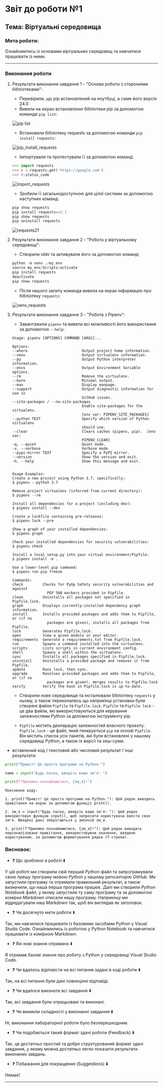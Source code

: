 # Звіт до роботи №1
## Тема: Віртуальні середовища
### Мета роботи: 
Ознайомитись із основами віртуальних середовищ та навчитися працювати із ними.

---
### Виконання роботи
1. Результати виконання завдання 1 - "Основи роботи з сторонніми бібліотеками":
    - Перевірили, що pip встановлений на ноутбуці, а саме його версія 24.0
    - Вивели на екран встановленні бібліотеки pip за допомогою команди `pip list`:

    ![pip list](images/pip_list.png "pip list")

    - Встановили бібліотеку requests за допомогою команди `pip install requests`:

    ![pip_install_requests](images/pip_install_requests.png "pip_install_requests")

    - Імпортували та протестували її за допомогою команд:

    ```python
    >>> import requests
    >>> r = requests.get('https://google.com')
    >>> r.status_code
    ```

    ![import_requests](images/import_requests.png "import_requests")

    - Зробили її загальнодоступною для цілої системи за допомогою наступних команд:

    ```python
    pip show requests
    pip install requests==2.1
    pip show requests
    pip uninstall requests
    ```
    
    ![requests21](images/requests21.png "requests21")  

1. Результати виконання завдання 2 - "Робота у віртуальному середовищі":
    - Створили `VENV` та активували його за допомогою команд:
    
    ```python
    python -m venv ./my_env
    source my_env/Scripts/activate
    pip install requests
    deactivate
    pip show requests
    ```

    - Після нашого запиту команда вивела на екран інформацію про бібліотеку `requests`:

    ![venv_requests](images/venv_requests.png "venv_requests")

1. Результати виконання завдання 3 - "Робота з Pipenv":
    - Завантажили `pipenv` та вивели всі можливості його використання за допомогою `--help`:

    ```
    Usage: pipenv [OPTIONS] COMMAND [ARGS]...

    Options:
    --where                         Output project home information.
    --venv                          Output virtualenv information.
    --py                            Output Python interpreter information.
    --envs                          Output Environment Variable options.
    --rm                            Remove the virtualenv.
    --bare                          Minimal output.
    --man                           Display manpage.
    --support                       Output diagnostic information for use in
                                    GitHub issues.
    --site-packages / --no-site-packages
                                    Enable site-packages for the virtualenv.
                                    [env var: PIPENV_SITE_PACKAGES]
    --python TEXT                   Specify which version of Python virtualenv
                                    should use.
    --clear                         Clears caches (pipenv, pip).  [env var:
                                    PIPENV_CLEAR]
    -q, --quiet                     Quiet mode.
    -v, --verbose                   Verbose mode.
    --pypi-mirror TEXT              Specify a PyPI mirror.
    --version                       Show the version and exit.
    -h, --help                      Show this message and exit.


    Usage Examples:
    Create a new project using Python 3.7, specifically:
    $ pipenv --python 3.7

    Remove project virtualenv (inferred from current directory):
    $ pipenv --rm

    Install all dependencies for a project (including dev):
    $ pipenv install --dev

    Create a lockfile containing pre-releases:
    $ pipenv lock --pre

    Show a graph of your installed dependencies:
    $ pipenv graph

    Check your installed dependencies for security vulnerabilities:
    $ pipenv check

    Install a local setup.py into your virtual environment/Pipfile:
    $ pipenv install -e .

    Use a lower-level pip command:
    $ pipenv run pip freeze

    Commands:
    check         Checks for PyUp Safety security vulnerabilities and against
                    PEP 508 markers provided in Pipfile.
    clean         Uninstalls all packages not specified in Pipfile.lock.
    graph         Displays currently-installed dependency graph information.
    install       Installs provided packages and adds them to Pipfile, or (if no
                    packages are given), installs all packages from Pipfile.
    lock          Generates Pipfile.lock.
    open          View a given module in your editor.
    requirements  Generate a requirements.txt from Pipfile.lock.
    run           Spawns a command installed into the virtualenv.
    scripts       Lists scripts in current environment config.
    shell         Spawns a shell within the virtualenv.
    sync          Installs all packages specified in Pipfile.lock.
    uninstall     Uninstalls a provided package and removes it from Pipfile.
    update        Runs lock, then sync.
    upgrade       Resolves provided packages and adds them to Pipfile, or (if no
                    packages are given), merges results to Pipfile.lock
    verify        Verify the hash in Pipfile.lock is up-to-date.
    ```

    - Створили нове середовище та інсталювали бібліотеку `requests` у ньому, а також переконались що наприкінці установки були створені файли `Pipfile` та `Pipfile.lock`. `Pipfile` та `Pipfile lock` - це два файли, які використовуються для керування залежностями Python за допомогою інструменту pip.

    - `Pipfile` містить декларацію залежностей власного проєкту. 
    `Pipfile.lock` - це файл, який генерується `pip` на основі `Pipfile`. Він містить список усіх пакетів, які були встановлені у нашому середовищі Python, а також їх версії та хеш-суми.










- вставлений код / текстовий або числовий результат / інші результати:
```python
print("Привіт! Це проста програма на Python.")

name = input("Будь ласка, введіть ваше ім'я: ")

print(f"Приємно познайомитися, {ім_я}!")
```
```text
Пояснення коду:

1. print("Привіт! Це проста програма на Python."): Цей рядок виводить привітання на екран за допомогою функції print().

2. ім_я = input("Будь ласка, введіть ваше ім'я: "): Цей рядок використовує функцію input(), щоб запросити користувача ввести своє ім'я. Введені дані зберігаються у змінній ім_я.

3. print(f"Приємно познайомитися, {ім_я}!"): Цей рядок виводить персоналізоване привітання, використовуючи значення, введене користувачем, за допомогою форматування рядка (f-строки).
```

### Висновок: 
- :question: Що зроблено в роботі :arrow_down: 

У цій роботі ми створили свій перший *Python*-файл та запрограмували свою прешу програму мовою *Python* у нашому репозиторію *GitHub*. Ми запустили програму та отримали правильний результат, а також визначили, що наша перша програма працює. Далі ми створили *Python Notebook* файл, у якому запустили ту саму програму та за допомогою комірки *Markdown* описали нашу програму. Наприкінці ми відредагували наш *Markdown* так, щоб він виглядав як заголовок.
- :question: Чи досягнуто мети роботи :arrow_down: 

Так, ми навчилися працювати із базовими засобами Python у Visual Studio Code. Ознайомились із роботою у Python Notebook та навчитися працювати із коміркою Markdown.
- :question: Які нові знання отримано :arrow_down:

Я отримав базові знання про роботу з Python у середовищі Visual Studio Code.
- :question: Чи вдалось відповісти на всі питання задані в ході роботи :arrow_down:

Так, на всі питання були дані повноцінні відповіді.
- :question: Чи вдалося виконати всі завдання :arrow_down:

Так, всі завдання були опрацьовані та виконані.
- :question: Чи виникли складності у виконанні завдання :arrow_down:

Ні, виконання лабораторної роботи було безперешкодним.
- :question: Чи подобається такий формат здачі роботи (Feedback) :arrow_down:

Так, це достатньо простий та добре структурований формат здачі завдання, у якому можна достатньо легко показати результати виконаних завдань.
- :question: Побажання для покращення (Suggestions) :arrow_down:

Немає!

---